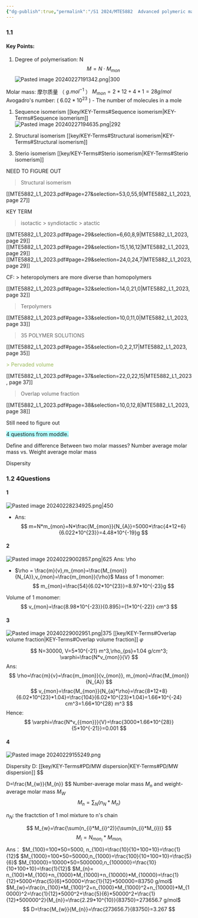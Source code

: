 ```yaml
---
{"dg-publish":true,"permalink":"/S1 2024/MTE5882  Advanced polymeric materials/Advanced polymeric materials_Notes/","dgPassFrontmatter":true}
---
```



### 1.1 


#### Key Points:

1. Degree of polymerisation: N
$$
M = N \cdot M_{mon}
$$
![Pasted image 20240227191342.png|300](/img/user/S1%202024/screenshot/Pasted%20image%2020240227191342.png)

Molar mass: 摩尔质量 （ $g.mol^{-1}$ ）
$M_{mon} = 2 * 12 + 4 * 1 = 28 g/mol$
Avogadro's number: ( $6.02*10^{23}$ )
	- The number of molecules in a mole

1. Sequence isomerism [[key/KEY-Terms#Sequence isomerism\|KEY-Terms#Sequence isomerism]]
![Pasted image 20240227194635.png|292](/img/user/S1%202024/screenshot/Pasted%20image%2020240227194635.png)

3. Structural isomerism [[key/KEY-Terms#Structural isomerism\|KEY-Terms#Structural isomerism]]


4. Sterio isomerism [[key/KEY-Terms#Sterio isomerism\|KEY-Terms#Sterio isomerism]]




NEED TO FIGURE OUT

> Structural isomerism


[[MTE5882_L1_2023.pdf#page=27&selection=53,0,55,9|MTE5882_L1_2023, page 27]]


KEY TERM
>  isotactic > syndiotactic > atactic

[[MTE5882_L1_2023.pdf#page=29&selection=6,60,8,9|MTE5882_L1_2023, page 29]]
[[MTE5882_L1_2023.pdf#page=29&selection=15,1,16,12|MTE5882_L1_2023, page 29]]
[[MTE5882_L1_2023.pdf#page=29&selection=24,0,24,7|MTE5882_L1_2023, page 29]]

CF: > heteropolymers are more diverse than homopolymers

[[MTE5882_L1_2023.pdf#page=32&selection=14,0,21,0|MTE5882_L1_2023, page 32]]

> Terpolymers

[[MTE5882_L1_2023.pdf#page=33&selection=10,0,11,0|MTE5882_L1_2023, page 33]]


> 35 POLYMER SOLUTIONS

[[MTE5882_L1_2023.pdf#page=35&selection=0,2,2,17|MTE5882_L1_2023, page 35]]

<font color="#9bbb59">> Pervaded volume</font>

[[MTE5882_L1_2023.pdf#page=37&selection=22,0,22,15|MTE5882_L1_2023, page 37]]

> Overlap volume fraction

[[MTE5882_L1_2023.pdf#page=38&selection=10,0,12,8|MTE5882_L1_2023, page 38]]

Still need to figure out

<span style="background:#b1ffff">4 questions from moddle.</span>


Define and difference Between two molar masses?
Number average molar mass vs. Weight average molar mass


Dispersity

### 1.2 4Questions
#### 1
![Pasted image 20240228234925.png|450](/img/user/S1%202024/screenshot/Pasted%20image%2020240228234925.png)
- Ans: 
$$
m=N*m_{mon}=N*\frac{M_{mon}}{N_{A}}=5000*\frac{4*12+6}{6.022*10^{23}}=4.48*10^{-19}g
$$

#### 2
![Pasted image 20240229002857.png|625](/img/user/Pasted%20image%2020240229002857.png)
Ans: \rho
- $\rho = \frac{m}{v},m_{mon}=\frac{M_{mon}}{N_{A}},v_{mon}=\frac{m_{mon}}{\rho}$
Mass of 1 monomer: 
$$
m_{mon}=\frac{54}{6.02*10^{23}}=8.97*10^{-23}g
$$

Volume of 1 monomer:
$$
v_{mon}=\frac{8.98*10^{-23}}{0.895}={1*10^{-22}} cm^3
$$


#### 3
![Pasted image 20240229002951.png|375](/img/user/Pasted%20image%2020240229002951.png)
[[key/KEY-Terms#Overlap volume fraction\|KEY-Terms#Overlap volume fraction]] $\varphi$

$$
N=30000, V=5*10^{-21} m^3,\rho_{ps}=1.04 g/cm^3; \varphi=\frac{N*v_{mon}}{V}
$$
Ans:
$$
\rho=\frac{m}{v}=\frac{m_{mon}}{v_{mon}}, m_{mon}=\frac{M_{mon}}{N_{A}}
$$
$$
v_{mon}=\frac{M_{mon}}{N_{a}*\rho}=\frac{8*12+8}{6.02*10^{23}*1.04}=\frac{104}{6.02*10^{23}*1.04}=1.66*10^{-24} cm^3=1.66*10^{28} m^3
$$
Hence:
$$
\varphi=\frac{N*v_{{mon}}}{V}=\frac{3000*1.66*10^{28}}{5*10^{-21}}=0.001
$$

#### 4
![Pasted image 20240229155249.png](/img/user/Pasted%20image%2020240229155249.png)

Dispersity D: [[key/KEY-Terms#PD/MW dispersion\|KEY-Terms#PD/MW dispersion]]
$$

D=\frac{M_{w}}{M_{n}}
$$
Number-average molar mass $M_{n}$  and weight-average molar mass $M_W$
$$
M_{n}={\sum_{N}(n_{N}*M_{n})}
$$

$n_{N}$: the fractction of 1 mol mixture to n's chain

$$
M_{w}=\frac{\sum(n_{i}*M_{i}^2)}{\sum(n_{i}*M_{i})}
$$
$$
M_{i}=N_{mon_{i}}*M_{mon_{i}}
$$
Ans：
$M_{100}=100*50=5000, n_{100}=\frac{10}{10+100+10}=\frac{1}{12}$
$M_{1000}=100*50=50000,n_{1000}=\frac{100}{10+100+10}=\frac{5}{6}$
$M_{10000}=10000*50=5000000,n_{100000}=\frac{10}{10+100+10}=\frac{1}{12}$
$M_{n}= n_{100}*M_{100}+n_{1000}*M_{1000}+n_{10000}*M_{10000}=\frac{1}{12}*5000+\frac{5}{6}*50000+\frac{1}{12}*500000=83750 g/mol$
$M_{w}=\frac{n_{100}*M_{100}^2+n_{1000}*M_{1000}^2+n_{10000}*M_{10000}^2=\frac{1}{12}*5000^2+\frac{5}{6}*50000^2+\frac{1}{12}*500000^2}{M_{n}}=\frac{2.29*10^{10}}{83750}=273656.7 g/mol$
$$
D=\frac{M_{w}}{M_{n}}=\frac{273656.7}{83750}=3.267
$$


